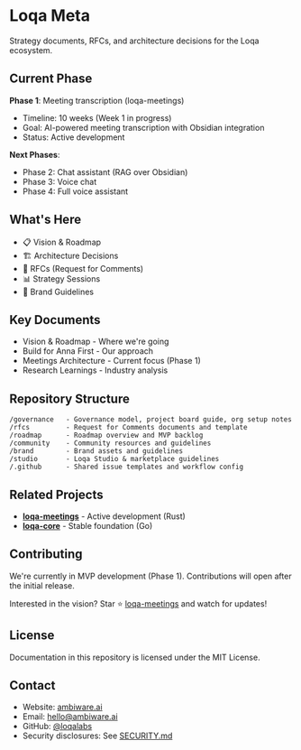 # Loqa Meta

Strategy documents, RFCs, and architecture decisions for the Loqa ecosystem.

## Current Phase

**Phase 1**: Meeting transcription (loqa-meetings)
- Timeline: 10 weeks (Week 1 in progress)
- Goal: AI-powered meeting transcription with Obsidian integration
- Status: Active development

**Next Phases**:
- Phase 2: Chat assistant (RAG over Obsidian)
- Phase 3: Voice chat
- Phase 4: Full voice assistant

## What's Here

- 📋 Vision & Roadmap
- 🏗️ Architecture Decisions
- 📝 RFCs (Request for Comments)
- 📊 Strategy Sessions
- 🎨 Brand Guidelines

## Key Documents

- Vision & Roadmap - Where we're going
- Build for Anna First - Our approach
- Meetings Architecture - Current focus (Phase 1)
- Research Learnings - Industry analysis

## Repository Structure

```
/governance   - Governance model, project board guide, org setup notes
/rfcs         - Request for Comments documents and template
/roadmap      - Roadmap overview and MVP backlog
/community    - Community resources and guidelines
/brand        - Brand assets and guidelines
/studio       - Loqa Studio & marketplace guidelines
/.github      - Shared issue templates and workflow config
```

## Related Projects

- **[loqa-meetings](https://github.com/loqalabs/loqa-meetings)** - Active development (Rust)
- **[loqa-core](https://github.com/loqalabs/loqa-core)** - Stable foundation (Go)

## Contributing

We're currently in MVP development (Phase 1). Contributions will open after the initial release.

Interested in the vision? Star ⭐ [loqa-meetings](https://github.com/loqalabs/loqa-meetings) and watch for updates!

## License

Documentation in this repository is licensed under the MIT License.

## Contact

- Website: [ambiware.ai](https://ambiware.ai)
- Email: hello@ambiware.ai
- GitHub: [@loqalabs](https://github.com/loqalabs)
- Security disclosures: See [SECURITY.md](SECURITY.md)
